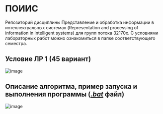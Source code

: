 # ПОИИС
 Репозиторий дисциплины Представление и обработка информации в интеллектуальных системах 
 (Representation and processing of information in intelligent systems) для групп потока 32170х.
 С условиями лабораторных работ можно ознакомиться в папке соответствующего семестра.
## Условие ЛР 1 (45 вариант)
![image](https://github.com/iis-32170x/RPIIS/assets/144935811/85b93fee-4e56-425d-93c9-a0f3da1fccbd)
## Описание алгоритма, пример запуска и выполнения программы ([_.bat_](https://github.com/iis-32170x/RPIIS/blob/Леонов_А/laba.bat) файл)
![image](https://github.com/iis-32170x/RPIIS/assets/144935811/626fc7e8-3623-4aa8-88cc-003b95f58764)
